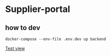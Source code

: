 # Supplier-portal

## how to dev

```shell
docker-compose --env-file .env.dev up backend
```
[Test view](http://127.0.0.1:1003/api/auth/hello/)